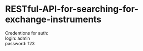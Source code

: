 # RESTful-API-for-searching-for-exchange-instruments
Credentions for auth:  
login: admin  
password: 123
